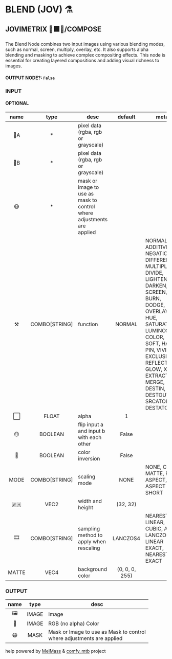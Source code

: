 # BLEND (JOV) ⚗️

## JOVIMETRIX 🔺🟩🔵/COMPOSE

The Blend Node combines two input images using various blending modes, such as normal, screen, multiply, overlay, etc. It also supports alpha blending and masking to achieve complex compositing effects. This node is essential for creating layered compositions and adding visual richness to images.

#### OUTPUT NODE?: `False`

### INPUT

#### OPTIONAL

name|type|desc|default|meta
:---:|:---:|---|:---:|---
👾A| * | pixel data (rgba, rgb or grayscale) |  | 
👾B| * | pixel data (rgba, rgb or grayscale) |  | 
😷| * | mask or image to use as mask to<br>control where adjustments are<br>applied |  | 
⚒️| COMBO[STRING] | function | NORMAL | NORMAL, ADDITIVE, NEGATION, DIFFERENCE,<br>MULTIPLY, DIVIDE, LIGHTEN, DARKEN, SCREEN,<br>BURN, DODGE, OVERLAY, HUE, SATURATION,<br>LUMINOSITY, COLOR, SOFT, HARD, PIN, VIVID,<br>EXCLUSION, REFLECT, GLOW, XOR, EXTRACT,<br>MERGE, DESTIN, DESTOUT, SRCATOP, DESTATOP
⬜| FLOAT | alpha | 1 | 
🙃| BOOLEAN | flip input a and input b with each<br>other | False | 
🔳| BOOLEAN | color inversion | False | 
MODE| COMBO[STRING] | scaling mode | NONE | NONE, CROP, MATTE, FIT, ASPECT, ASPECT SHORT
🇼🇭| VEC2 | width and height | (32, 32) | 
🎞️| COMBO[STRING] | sampling method to apply when<br>rescaling | LANCZOS4 | NEAREST, LINEAR, CUBIC, AREA, LANCZOS4,<br>LINEAR EXACT, NEAREST EXACT
MATTE| VEC4 | background color | (0, 0, 0, 255) | 

### OUTPUT

name|type|desc
:---:|:---:|---
🖼️| IMAGE | Image 
🌈| IMAGE | RGB (no alpha) Color 
😷| MASK | Mask or Image to use as Mask to control<br>where adjustments are applied 

help powered by [MelMass](https://github.com/melMass) & [comfy_mtb](https://github.com/melMass/comfy_mtb) project